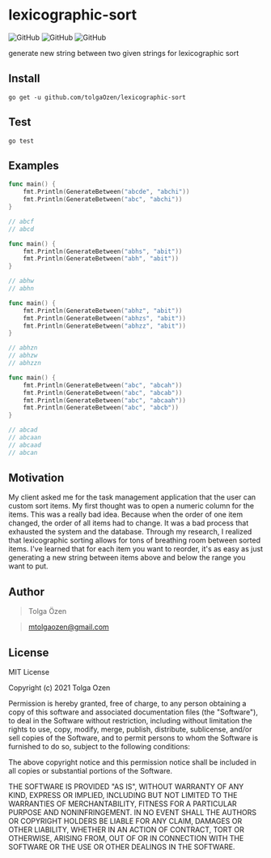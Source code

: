 # lexicographic-sort

![GitHub](https://img.shields.io/github/go-mod/go-version/tolgaOzen/lexicographic-sort)
![GitHub](https://img.shields.io/github/last-commit/tolgaOzen/lexicographic-sort)
![GitHub](https://img.shields.io/github/license/tolgaOzen/lexicographic-sort)

generate new string between two given strings for lexicographic sort

## Install
```
go get -u github.com/tolgaOzen/lexicographic-sort
```

## Test
```
go test
```

## Examples

```go
func main() {
    fmt.Println(GenerateBetween("abcde", "abchi"))
    fmt.Println(GenerateBetween("abc", "abchi"))
}

// abcf
// abcd
```

```go
func main() {
    fmt.Println(GenerateBetween("abhs", "abit"))
    fmt.Println(GenerateBetween("abh", "abit"))
}

// abhw
// abhn
```


```go
func main() {
    fmt.Println(GenerateBetween("abhz", "abit"))
    fmt.Println(GenerateBetween("abhzs", "abit"))
    fmt.Println(GenerateBetween("abhzz", "abit"))
}

// abhzn
// abhzw
// abhzzn
```

```go
func main() {
    fmt.Println(GenerateBetween("abc", "abcah"))
    fmt.Println(GenerateBetween("abc", "abcab"))
    fmt.Println(GenerateBetween("abc", "abcaah"))
    fmt.Println(GenerateBetween("abc", "abcb"))
}

// abcad
// abcaan
// abcaad
// abcan
```


## Motivation
My client asked me for the task management application that the user can custom sort items. My first thought was to open a numeric column for the items. This was a really bad idea. Because when the order of one item changed, the order of all items had to change. It was a bad process that exhausted the system and the database.
Through my research, I realized that lexicographic sorting allows for tons of breathing room between sorted items.
I've learned that for each item you want to reorder, it's as easy as just generating a new string between items above and below the range you want to put.

## Author
>Tolga Özen

>mtolgaozen@gmail.com

## License

MIT License

Copyright (c) 2021 Tolga Ozen

Permission is hereby granted, free of charge, to any person obtaining a copy
of this software and associated documentation files (the "Software"), to deal
in the Software without restriction, including without limitation the rights
to use, copy, modify, merge, publish, distribute, sublicense, and/or sell
copies of the Software, and to permit persons to whom the Software is
furnished to do so, subject to the following conditions:

The above copyright notice and this permission notice shall be included in all
copies or substantial portions of the Software.

THE SOFTWARE IS PROVIDED "AS IS", WITHOUT WARRANTY OF ANY KIND, EXPRESS OR
IMPLIED, INCLUDING BUT NOT LIMITED TO THE WARRANTIES OF MERCHANTABILITY,
FITNESS FOR A PARTICULAR PURPOSE AND NONINFRINGEMENT. IN NO EVENT SHALL THE
AUTHORS OR COPYRIGHT HOLDERS BE LIABLE FOR ANY CLAIM, DAMAGES OR OTHER
LIABILITY, WHETHER IN AN ACTION OF CONTRACT, TORT OR OTHERWISE, ARISING FROM,
OUT OF OR IN CONNECTION WITH THE SOFTWARE OR THE USE OR OTHER DEALINGS IN THE
SOFTWARE.